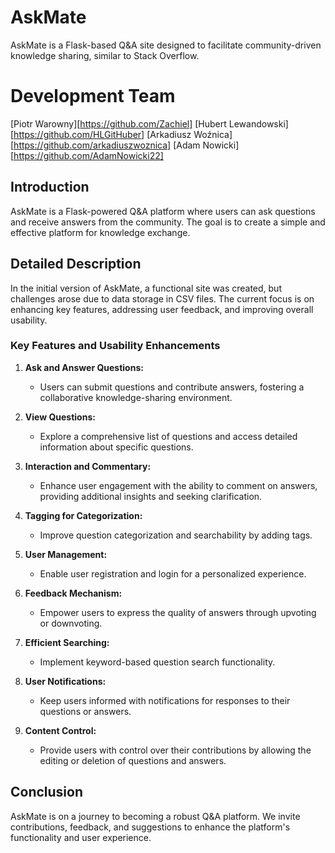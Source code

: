 # AskMate

AskMate is a Flask-based Q&A site designed to facilitate community-driven knowledge sharing, similar to Stack Overflow.

# Development Team

[Piotr Warowny][https://github.com/Zachiel]
[Hubert Lewandowski][https://github.com/HLGitHuber]
[Arkadiusz Woźnica][https://github.com/arkadiuszwoznica]
[Adam Nowicki][https://github.com/AdamNowicki22]

## Introduction

AskMate is a Flask-powered Q&A platform where users can ask questions and receive answers from the community. The goal is to create a simple and effective platform for knowledge exchange.

## Detailed Description

In the initial version of AskMate, a functional site was created, but challenges arose due to data storage in CSV files. The current focus is on enhancing key features, addressing user feedback, and improving overall usability.

### Key Features and Usability Enhancements

1. **Ask and Answer Questions:**
   - Users can submit questions and contribute answers, fostering a collaborative knowledge-sharing environment.

2. **View Questions:**
   - Explore a comprehensive list of questions and access detailed information about specific questions.

3. **Interaction and Commentary:**
   - Enhance user engagement with the ability to comment on answers, providing additional insights and seeking clarification.

4. **Tagging for Categorization:**
   - Improve question categorization and searchability by adding tags.

5. **User Management:**
   - Enable user registration and login for a personalized experience.

6. **Feedback Mechanism:**
   - Empower users to express the quality of answers through upvoting or downvoting.

7. **Efficient Searching:**
   - Implement keyword-based question search functionality.

8. **User Notifications:**
   - Keep users informed with notifications for responses to their questions or answers.

9. **Content Control:**
   - Provide users with control over their contributions by allowing the editing or deletion of questions and answers.

## Conclusion

AskMate is on a journey to becoming a robust Q&A platform. We invite contributions, feedback, and suggestions to enhance the platform's functionality and user experience.
